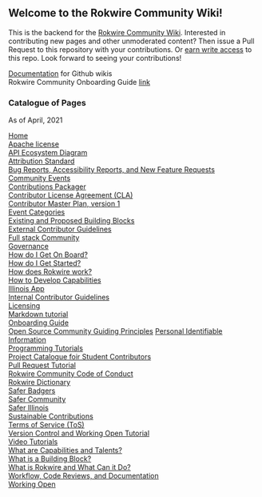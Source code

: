 ## Welcome to the Rokwire Community Wiki! 

This is the backend for the [Rokwire Community Wiki](https://github.com/rokwire/rokwire-community/wiki). Interested in contributing new pages and other unmoderated content? Then issue a Pull Request to this repository with your contributions. Or [earn write access](mailto:balicea@illinois.edu) to this repo. Look forward to seeing your contributions!   

[Documentation](https://docs.github.com/en/communities/documenting-your-project-with-wikis/about-wikis) for Github wikis  
Rokwire Community Onboarding Guide  [link](https://rokwirecommunity.substack.com/p/onboarding-guide-to-rokwire-community)

### Catalogue of Pages
As of April, 2021

[Home](https://github.com/rokwire/rokwire-community/wiki)       
[Apache license](https://github.com/rokwire/rokwire-community/wiki/Apache-license)   
[API Ecosystem Diagram](https://github.com/rokwire/rokwire-community/wiki/API-Ecosystem-Diagram)      
[Attribution Standard](https://github.com/rokwire/rokwire-community/wiki/Attribution-Standard)   
[Bug Reports, Accessibility Reports, and New Feature Requests](https://github.com/rokwire/rokwire-community/wiki/Bug-Reports,-Accessibility-Reports,-and-New-Feature-Requests)   
[Community Events](https://github.com/rokwire/rokwire-community/wiki/Community-Events)   
[Contributions Packager](https://github.com/rokwire/rokwire-community/wiki/Contributions-Packager)   
[Contributor License Agreement (CLA)](https://github.com/rokwire/rokwire-community/wiki/Contributor-License-Agreement-(CLA))   
[Contributor Master Plan, version 1](https://github.com/rokwire/rokwire-community/wiki/Contributor-Master-Plan,-version-1)   
[Event Categories](https://github.com/rokwire/rokwire-community/wiki/Event-Categories)   
[Existing and Proposed Building Blocks](https://github.com/rokwire/rokwire-community/wiki/Existing-and-Proposed-Building-Blocks)    
[External Contributor Guidelines](https://github.com/rokwire/rokwire-community/wiki/External-Contributor-Guidelines)  
[Full stack Community](https://github.com/rokwire/rokwire-community/wiki/Full-stack-Community)  
[Governance](https://github.com/rokwire/rokwire-community/wiki/Governance)    
[How do I Get On Board?](https://github.com/rokwire/rokwire-community/wiki/How-do-I-Get-On-Board%3F)  
[How do I Get Started?](https://github.com/rokwire/rokwire-community/wiki/How-do-I-Get-Started%3F)  
[How does Rokwire work?](https://github.com/rokwire/rokwire-community/wiki/How-does-Rokwire-work%3F)  
[How to Develop Capabilities](https://github.com/rokwire/rokwire-community/wiki/How-to-Develop-Capabilities)  
[Illinois App](https://github.com/rokwire/rokwire-community/wiki/Illinois-App)   
[Internal Contributor Guidelines](https://github.com/rokwire/rokwire-community/wiki/Internal-Contributor-Guidelines)  
[Licensing](https://github.com/rokwire/rokwire-community/wiki/Licensing)  
[Markdown tutorial](https://github.com/rokwire/rokwire-community/wiki/Markdown-tutorial)   
[Onboarding Guide](https://github.com/rokwire/rokwire-community/wiki/Onboarding-Guide)  
[Open Source Community Guiding Principles](https://github.com/rokwire/rokwire-community/wiki/Open-Source-Community-Guiding-Principles) 
[Personal Identifiable Information](https://github.com/rokwire/rokwire-community/wiki/Personal-Identifiable-Information-(PII))  
[Programming Tutorials](https://github.com/rokwire/rokwire-community/wiki/Programming-Tutorials)  
[Project Catalogue foir Student Contributors](https://github.com/rokwire/rokwire-community/wiki/Project-Catalogue-for-Student-Contributors)  
[Pull Request Tutorial](https://github.com/rokwire/rokwire-community/wiki/Pull-Request-Tutorial)  
[Rokwire Community Code of Conduct](https://github.com/rokwire/rokwire-community/wiki/Rokwire-Community-Code-of-Conduct)  
[Rokwire Dictionary](https://github.com/rokwire/rokwire-community/wiki/Rokwire-Dictionary)  
[Safer Badgers](https://github.com/rokwire/rokwire-community/wiki/Safer-Badgers)  
[Safer Community](https://github.com/rokwire/rokwire-community/wiki/Safer-Community)  
[Safer Illinois](https://github.com/rokwire/rokwire-community/wiki/Safer-Illinois)  
[Sustainable Contributions](https://github.com/rokwire/rokwire-community/wiki/Sustainable-Contributions)  
[Terms of Service (ToS)](https://github.com/rokwire/rokwire-community/wiki/Terms-of-Service-(ToS))   
[Version Control and Working Open Tutorial](https://github.com/rokwire/rokwire-community/wiki/Version-Control-and-Working-Open-Tutorial)  
[Video Tutorials](https://github.com/rokwire/rokwire-community/wiki/Video-Tutorials)  
[What are Capabilities and Talents?](https://github.com/rokwire/rokwire-community/wiki/What-are-Capabilities-and-Talents%3F)  
[What is a Building Block?](https://github.com/rokwire/rokwire-community/wiki/What-is-a-Building-Block%3F)  
[What is Rokwire and What Can it Do?](https://github.com/rokwire/rokwire-community/wiki/What-is-Rokwire-and-What-Can-it-Do%3F)  
[Workflow, Code Reviews, and Documentation](https://github.com/rokwire/rokwire-community/wiki/Workflow,-Code-Reviews,-and-Documentation)  
[Working Open](https://github.com/rokwire/rokwire-community/wiki/Working-Open)  
